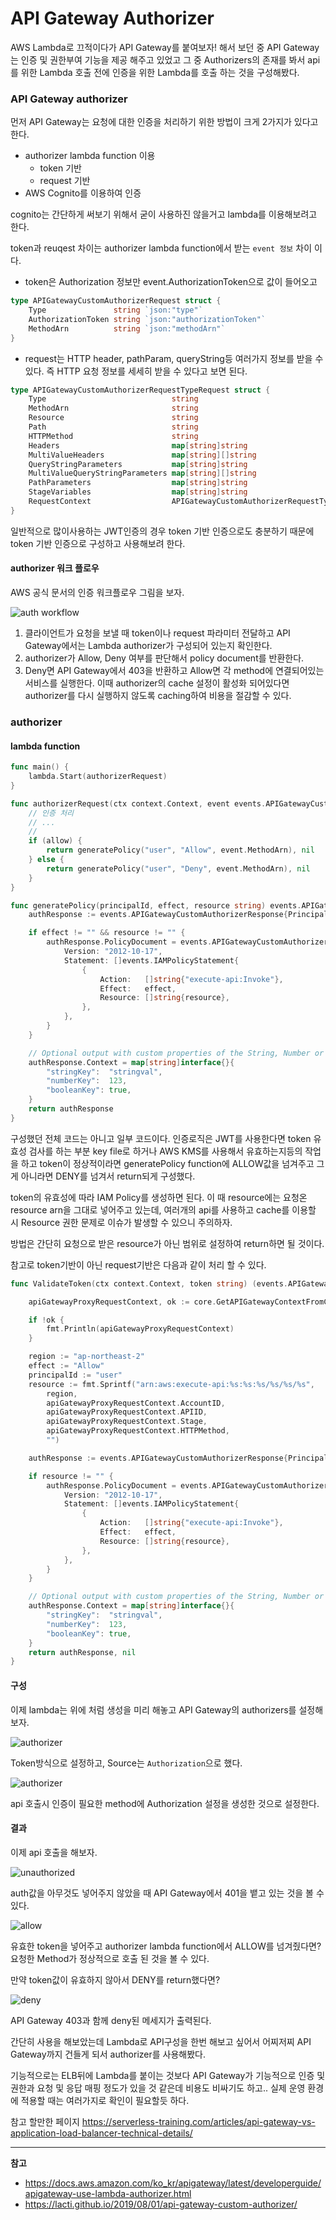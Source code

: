 # API Gateway Authorizer


AWS Lambda로 끄적이다가 API Gateway를 붙여보자! 해서 보던 중 API Gateway는 인증 및 권한부여 기능을 제공 해주고 있었고 그 중 Authorizers의 존재를 봐서 api를 위한 Lambda 호출 전에 인증을 위한 Lambda를 호출 하는 것을 구성해봤다.

<!--more-->

### API Gateway authorizer

먼저 API Gateway는 요청에 대한 인증을 처리하기 위한 방법이 크게 2가지가 있다고 한다.

* authorizer lambda function 이용
    * token 기반
    * request 기반
* AWS Cognito를 이용하여 인증

cognito는 간단하게 써보기 위해서 굳이 사용하진 않을거고 lambda를 이용해보려고 한다.

token과 reuqest 차이는 authorizer lambda function에서 받는 `event 정보` 차이 이다. 

* token은 Authorization 정보만 event.AuthorizationToken으로 값이 들어오고
```go
type APIGatewayCustomAuthorizerRequest struct {
	Type               string `json:"type"`
	AuthorizationToken string `json:"authorizationToken"`
	MethodArn          string `json:"methodArn"`
}
```
* request는 HTTP header, pathParam, queryString등 여러가지 정보를 받을 수 있다. 즉 HTTP 요청 정보를 세세히 받을 수 있다고 보면 된다.
```go
type APIGatewayCustomAuthorizerRequestTypeRequest struct {
	Type                            string                                              `json:"type"`
	MethodArn                       string                                              `json:"methodArn"` //nolint: stylecheck
	Resource                        string                                              `json:"resource"`
	Path                            string                                              `json:"path"`
	HTTPMethod                      string                                              `json:"httpMethod"`
	Headers                         map[string]string                                   `json:"headers"`
	MultiValueHeaders               map[string][]string                                 `json:"multiValueHeaders"`
	QueryStringParameters           map[string]string                                   `json:"queryStringParameters"`
	MultiValueQueryStringParameters map[string][]string                                 `json:"multiValueQueryStringParameters"`
	PathParameters                  map[string]string                                   `json:"pathParameters"`
	StageVariables                  map[string]string                                   `json:"stageVariables"`
	RequestContext                  APIGatewayCustomAuthorizerRequestTypeRequestContext `json:"requestContext"`
}
```

일반적으로 많이사용하는 JWT인증의 경우 token 기반 인증으로도 충분하기 때문에 token 기반 인증으로 구성하고 사용해보려 한다.

#### authorizer 워크 플로우

AWS 공식 문서의 인증 워크플로우 그림을 보자.

![auth workflow](https://docs.aws.amazon.com/ko_kr/apigateway/latest/developerguide/images/custom-auth-workflow.png "auth workflow")

1. 클라이언트가 요청을 보낼 때 token이나 request 파라미터 전달하고 API Gateway에서는 Lambda authorizer가 구성되어 있는지 확인한다.
2. authorizer가 Allow, Deny 여부를 판단해서 policy document를 반환한다.
3. Deny면 API Gateway에서 403을 반환하고 Allow면 각 method에 연결되어있는 서비스를 실행한다. 이때 authorizer의 cache 설정이 활성화 되어있다면 authorizer를 다시 실행하지 않도록 caching하여 비용을 절감할 수 있다.

### authorizer

#### lambda function

```go
func main() {
    lambda.Start(authorizerRequest)
}

func authorizerRequest(ctx context.Context, event events.APIGatewayCustomAuthorizerRequest) (events.APIGatewayCustomAuthorizerResponse, error) {
    // 인증 처리
    // ...
    //
    if (allow) {
        return generatePolicy("user", "Allow", event.MethodArn), nil
    } else {
        return generatePolicy("user", "Deny", event.MethodArn), nil
    }
}

func generatePolicy(principalId, effect, resource string) events.APIGatewayCustomAuthorizerResponse {
	authResponse := events.APIGatewayCustomAuthorizerResponse{PrincipalID: principalId}

	if effect != "" && resource != "" {
		authResponse.PolicyDocument = events.APIGatewayCustomAuthorizerPolicy{
			Version: "2012-10-17",
			Statement: []events.IAMPolicyStatement{
				{
					Action:   []string{"execute-api:Invoke"},
					Effect:   effect,
					Resource: []string{resource},
				},
			},
		}
	}

	// Optional output with custom properties of the String, Number or Boolean type.
	authResponse.Context = map[string]interface{}{
		"stringKey":  "stringval",
		"numberKey":  123,
		"booleanKey": true,
	}
	return authResponse
}
```

구성했던 전체 코드는 아니고 일부 코드이다. 인증로직은 JWT를 사용한다면 token 유효성 검사를 하는 부분 key file로 하거나 AWS KMS를 사용해서 유효하는지등의 작업을 하고 token이 정상적이라면 generatePolicy function에 ALLOW값을 넘겨주고 그게 아니라면 DENY를 넘겨서 return되게 구성했다.

token의 유효성에 따라 IAM Policy를 생성하면 된다. 이 때 resource에는 요청온 resource arn을 그대로 넣어주고 있는데, 여러개의 api를 사용하고 cache를 이용할 시 Resource 권한 문제로 이슈가 발생할 수 있으니 주의하자.

방법은 간단히 요청으로 받은 resource가 아닌 범위로 설정하여 return하면 될 것이다.

참고로 token기반이 아닌 request기반은 다음과 같이 처리 할 수 있다.

```go
func ValidateToken(ctx context.Context, token string) (events.APIGatewayCustomAuthorizerResponse, error) {

	apiGatewayProxyRequestContext, ok := core.GetAPIGatewayContextFromContext(ctx)

	if !ok {
		fmt.Println(apiGatewayProxyRequestContext)
	}

	region := "ap-northeast-2"
	effect := "Allow"
	principalId := "user"
	resource := fmt.Sprintf("arn:aws:execute-api:%s:%s:%s/%s/%s/%s",
		region,
		apiGatewayProxyRequestContext.AccountID,
		apiGatewayProxyRequestContext.APIID,
		apiGatewayProxyRequestContext.Stage,
		apiGatewayProxyRequestContext.HTTPMethod,
		"")

	authResponse := events.APIGatewayCustomAuthorizerResponse{PrincipalID: principalId}

	if resource != "" {
		authResponse.PolicyDocument = events.APIGatewayCustomAuthorizerPolicy{
			Version: "2012-10-17",
			Statement: []events.IAMPolicyStatement{
				{
					Action:   []string{"execute-api:Invoke"},
					Effect:   effect,
					Resource: []string{resource},
				},
			},
		}
	}

	// Optional output with custom properties of the String, Number or Boolean type.
	authResponse.Context = map[string]interface{}{
		"stringKey":  "stringval",
		"numberKey":  123,
		"booleanKey": true,
	}
	return authResponse, nil
}
```

#### 구성

이제 lambda는 위에 처럼 생성을 미리 해놓고 API Gateway의 authorizers를 설정해보자.

![authorizer](authorizer.png "authorizer")

Token방식으로 설정하고, Source는 `Authorization`으로 했다.

![authorizer](settingAuthorizer.png "authorizer")

api 호출시 인증이 필요한 method에 Authorization 설정을 생성한 것으로 설정한다.

#### 결과

이제 api 호출을 해보자.

![unauthorized](unauthorized.png "unauthorized")

auth값을 아무것도 넣어주지 않았을 때 API Gateway에서 401을 뱉고 있는 것을 볼 수 있다.

![allow](allow.png "allow")

유효한 token을 넣어주고 authorizer lambda function에서 ALLOW를 넘겨줬다면? 요청한 Method가 정상적으로 호출 된 것을 볼 수 있다.

만약 token값이 유효하지 않아서 DENY를 return했다면?

![deny](deny.png "deny")

API Gateway 403과 함께 deny된 메세지가 출력된다.

간단히 사용을 해보았는데 Lambda로 API구성을 한번 해보고 싶어서 어찌저찌 API Gateway까지 건들게 되서 authorizer를 사용해봤다.

기능적으로는 ELB뒤에 Lambda를 붙이는 것보다 API Gateway가 기능적으로 인증 및 권한과 요청 및 응답 매핑 정도가 있을 것 같은데 비용도 비싸기도 하고.. 실제 운영 환경에 적용할 때는 여러가지로 확인이 필요할듯 하다.

참고 할만한 페이지 https://serverless-training.com/articles/api-gateway-vs-application-load-balancer-technical-details/

---

**참고**

* https://docs.aws.amazon.com/ko_kr/apigateway/latest/developerguide/apigateway-use-lambda-authorizer.html
* https://lacti.github.io/2019/08/01/api-gateway-custom-authorizer/
